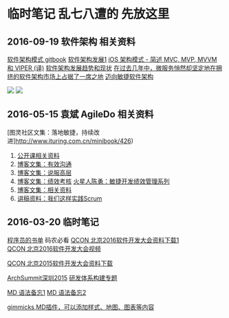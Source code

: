 # 临时笔记 乱七八遭的 先放这里
## 2016-09-19 软件架构 相关资料
[软件架构模式 gitbook](https://www.gitbook.com/book/bboyfeiyu/software-architecture-patterns/details)
[软件架构发展1](http://www.it610.com/article/3555337.htm)
[iOS 架构模式 - 简述 MVC, MVP, MVVM 和 VIPER (译)](https://blog.coding.net/blog/ios-architecture-patterns)
[软件架构发展趋势和现状](http://www.wtoutiao.com/p/1e4yfmd.html)
[在过去几年中，微服务悄然却坚定地在拥挤的软件架构市场上占据了一席之地](http://www.tuicool.com/articles/ZfMnErb)
[迈向敏捷软件架构](http://www.tuicool.com/articles/zEB3um)


![](http://images.cnblogs.com/cnblogs_com/gaojing/tt.jpg)
![](http://images.cnblogs.com/cnblogs_com/gaojing/tt.jpg)

## 2016-05-15 袁斌 AgileDo 相关资料
[图灵社区文集：落地敏捷，持续改进]http://www.ituring.com.cn/minibook/426)
1. [公开课相关资料](http://www.agiledo.cn/resource.html)
2. [博客文集：有效沟通](http://blog.vsharing.com/agiledo/MC16701/)
3. [博客文集：说服高层](http://blog.vsharing.com/agiledo/MC16698/)
4. [博客文集：绩效考核](http://blog.vsharing.com/agiledo/MC16686/)  [火星人陈勇：敏捷开发绩效管理系列](http://blog.csdn.net/column/details/agiledeptchen.html)
5. [博客文集：相关资料](http://blog.vsharing.com/agiledo/MC16704/)
6. [讲稿资料：我们这样实践Scrum](http://www.agiledo.cn/Resource-Download/scrum-in-practice(part).pdf)
## 2016-03-20 临时笔记
[程序员的书单](http://lucida.me/blog/developer-reading-list/) 码农必看
[QCON 北京2016软件开发大会资料下载1](http://ppt.geekbang.org/qconbj2016)  
[QCON 北京2016软件开发大会视频](http://v.qq.com/vplus/7452a0fe188310567afa2888d66bd01c/videos) 

[QCON 北京2015软件开发大会资料下载](http://2015.qconbeijing.com/slides) 

[ArchSummit深圳2015](http://sz2015.archsummit.com/slides)
[研发体系构建专题](http://pan.baidu.com/s/1nttIh09)

[MD 语法备忘1](https://www.zybuluo.com/mdeditor?url=https://www.zybuluo.com/static/editor/md-help.markdown#)   [MD 语法备忘2](http://wowubuntu.com/markdown/basic.html)


[gimmicks,MD插件，可以添加样式、地图、图表等内容](https://github.com/utensil/mdwiki-gimmicks)
